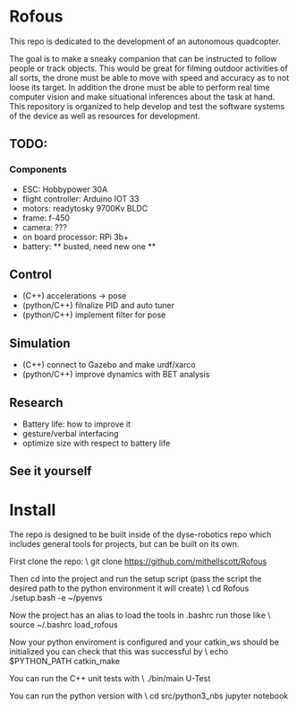 # Rofous
This repo is dedicated to the development of an autonomous quadcopter.

The goal is to make a sneaky companion that can be instructed to follow people or track objects. This would be great for filming outdoor activities of all sorts, the drone must be able to move with speed and accuracy as to not loose its target. In addition the drone must be able to perform real time computer vision and make situational inferences about the task at hand. This repository is organized to help develop and test the software systems of the device as well as resources for development.

## TODO:
### Components
- ESC: Hobbypower 30A
- flight controller: Arduino IOT 33
- motors: readytosky 9700Kv BLDC
- frame: f-450
- camera: ???
- on board processor: RPi 3b+
- battery: ** busted, need new one **

## Control
- (C++) accelerations -> pose
- (python/C++) filnalize PID and auto tuner
- (python/C++) implement filter for pose

## Simulation
- (C++) connect to Gazebo and make urdf/xarco
- (python/C++) improve dynamics with BET analysis

## Research
- Battery life: how to improve it
- gesture/verbal interfacing
- optimize size with respect to battery life

## See it yourself
# Install
The repo is designed to be built inside of the dyse-robotics repo which includes general tools for projects, but can be built on its own.

First clone the repo: \\
    git clone https://github.com/mithellscott/Rofous

Then cd into the project and run the setup script (pass the script the desired path to the python environment it will create) \\
    cd Rofous
    ./setup.bash -e ~/pyenvs
    
Now the project has an alias to load the tools in .bashrc run those like \\
    source ~/.bashrc
    load_rofous
    
Now your python enviroment is configured and your catkin_ws should be initialized you can check that this was successful by \\
    echo $PYTHON_PATH
    catkin_make
    
You can run the C++ unit tests with \\
    ./bin/main U-Test
    
You can run the python version with \\
    cd src/python3_nbs
    jupyter notebook
